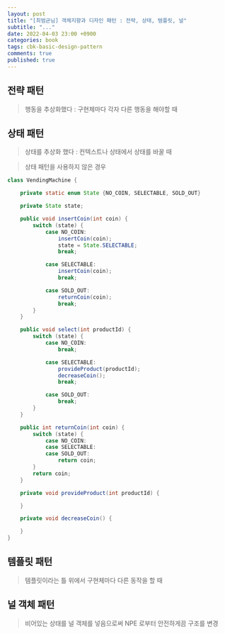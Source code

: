 ```yaml
---
layout: post
title: "[최범균님] 객체지향과 디자인 패턴 : 전략, 상태, 템플릿, 널"
subtitle: "..."
date: 2022-04-03 23:00 +0900
categories: book
tags: cbk-basic-design-pattern
comments: true
published: true
---
```


## 전략 패턴

> 행동을 추상화했다 : 구현체마다 각자 다른 행동을 해야할 때


## 상태 패턴

> 상태를 추상화 했다 : 컨텍스트나 상태에서 상태를 바꿀 때

> 상태 패턴을 사용하지 않은 경우

```java
class VendingMachine {

    private static enum State {NO_COIN, SELECTABLE, SOLD_OUT}

    private State state;

    public void insertCoin(int coin) {
        switch (state) {
            case NO_COIN:
                insertCoin(coin);
                state = State.SELECTABLE;
                break;

            case SELECTABLE:
                insertCoin(coin);
                break;

            case SOLD_OUT:
                returnCoin(coin);
                break;
        }
    }

    public void select(int productId) {
        switch (state) {
            case NO_COIN:
                break;

            case SELECTABLE:
                provideProduct(productId);
                decreaseCoin();
                break;

            case SOLD_OUT:
                break;
        }
    }

    public int returnCoin(int coin) {
        switch (state) {
            case NO_COIN:
            case SELECTABLE:
            case SOLD_OUT:
                return coin;
        }
        return coin;
    }

    private void provideProduct(int productId) {

    }

    private void decreaseCoin() {

    }
}

```



## 템플릿 패턴
> 템플릿이라는 틀 위에서 구현체마다 다른 동작을 할 때

## 널 객체 패턴
> 비어있는 상태를 널 객체를 넣음으로써 NPE 로부터 안전하게끔 구조를 변경
